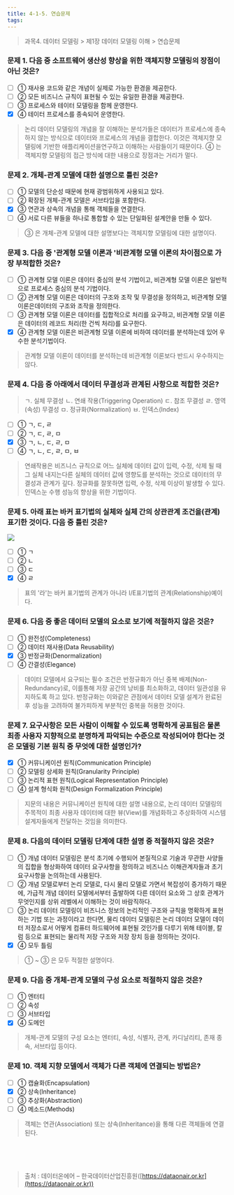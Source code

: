 ```yaml
---
title: 4-1-5. 연습문제
tags: 
---
```


> 과목4. 데이터 모델링 > 제1장 데이터 모델링 이해 > 연습문제

### 문제 1. 다음 중 소프트웨어 생산성 향상을 위한 객체지향 모델링의 장점이 아닌 것은?
  * [ ] ① 재사용 코드와 같은 개념이 실제로 가능한 환경을 제공한다.
  * [ ] ② 모든 비즈니스 규칙이 표현될 수 있는 유일한 환경을 제공한다.
  * [ ] ③ 프로세스와 테이터 모델링을 함께 운영한다.
  * [x] ④ 테이터 프로세스를 종속되어 운영한다.
> 논리 데이터 모델링의 개념을 잘 이해하는 분석가들은 데이터가 프로세스에 종속하지 않는 방식으로 데이터와 프로세스의 개념을 결합한다. 이것은 객체지향 모델링에 기반한 애플리케이션을연구하고 이해하는 사람들이기 때문이다. ④ 는 객체지향 모델링의 접근 방식에 대한 내용으로 장점과는 거리가 멀다.

### 문제 2. 개체-관계 모델에 대한 설명으로 틀린 것은?
  * [ ] ① 모델의 단순성 때문에 현재 광범위하게 사용되고 있다.
  * [ ] ② 확장된 개체-관계 모델은 서브타입을 포함한다.
  * [x] ③ 연관과 상속의 개념을 통해 객체들을 연결한다.
  * [ ] ④ 서로 다른 뷰들을 하나로 통합할 수 있는 단일화된 설계안을 만들 수 있다.
> ③ 은 개체-관계 모델에 대한 설명보다는 객체지향 모델링에 대한 설명이다.

### 문제 3. 다음 중 '관계형 모델 이론과 '비관계형 모델 이론의 차이점으로 가장 부적합한 것은?
  * [ ] ① 관계형 모델 이론은 데이터 중심의 분석 기법이고, 비관계형 모델 이론은 일반적으로 프로세스 중심의 분석 기법이다.
  * [ ] ② 관계형 모델 이론은 데이터의 구조와 조작 및 무결성을 정의하고, 비관계형 모델 이론은데이터의 구조와 조작을 정의한다.
  * [ ] ③ 관계형 모델 이론은 데이터를 집합적으로 처리를 요구하고, 비관계형 모델 이론은 데이터의 레코드 처리(한 건씩 처리)를 요구한다.
  * [x] ④ 관계형 모델 이론은 비관계형 모델 이론에 비하여 데이터를 분석하는데 있어 우수한 분석기법이다.
> 관계형 모델 이론이 데이터를 분석하는데 비관계형 이론보다 반드시 우수하지는 않다.

### 문제 4. 다음 중 아래에서 데이터 무결성과 관계된 사항으로 적합한 것은?

> ㄱ. 실체 무결성
> ㄴ. 연쇄 작용(Triggering Operation)
> ㄷ. 참조 무결성
> ㄹ. 영역(속성) 무결성
> ㅁ. 정규화(Normalization)
> ㅂ. 인덱스(Index)

  * [ ] ① ㄱ, ㄷ, ㄹ
  * [ ] ② ㄱ, ㄷ, ㄹ, ㅁ
  * [x] ③ ㄱ, ㄴ, ㄷ, ㄹ, ㅁ
  * [ ] ④ ㄱ, ㄴ, ㄷ, ㄹ, ㅁ, ㅂ
> 연쇄작용은 비즈니스 규칙으로 어느 실체에 데이터 값이 입력, 수정, 삭제 될 때 그 실체 내지는다른 실체의 데이터 값에 영향도를 분석하는 것으로 데이터의 무결성과 관계가 깊다. 정규화를 잘못하면 입력, 수정, 삭제 이상이 발생할 수 있다. 인덱스눈 수행 성능의 향상을 위한 기법이다.

### 문제 5. 아래 표는 바커 표기법의 실체와 실체 간의 상관관계 조건을(관계) 표기한 것이다. 다음 중 틀린 것은?

![](../images_files/moon02.gif)

  * [ ] ① ㄱ
  * [ ] ② ㄴ
  * [ ] ③ ㄷ
  * [x] ④ ㄹ
> 표의 '라'는 바커 표기법의 관계가 아니라 I/E표기법의 관계(Relationship)예이다.

### 문제 6. 다음 중 좋은 데이터 모델의 요소로 보기에 적절하지 않은 것은?
  * [ ] ① 완전성(Completeness)
  * [ ] ② 데이터 재사용(Data Reusability)
  * [x] ③ 반정규화(Denormalization)
  * [ ] ④ 간결성(Elegance)
> 데이터 모델에서 요구되는 필수 조건은 반정규화가 아닌 중복 배제(Non-Redundancy)로, 이를통해 저장 공간의 낭비를 최소화하고, 데이터 일관성을 유지하도록 하고 있다. 반정규화는 이와같은 관점에서 데이터 모델 설계가 완료된 후 성능을 고려하여 불가피하게 부분적인 중복을 허용한 것이다.

### 문제 7. 요구사항은 모든 사람이 이해할 수 있도록 명확하게 공표됨은 물론 최종 사용자 지향적으로 분명하게 파악되는 수준으로 작성되어야 한다는 것은 모델링 기본 원칙 중 무엇에 대한 설명인가? 
  * [x] ① 커뮤니케이션 원칙(Communication Principle)
  * [ ] ② 모델링 상세화 원칙(Granularity Principle)
  * [ ] ③ 논리적 표현 원칙(Logical Representation Principle)
  * [ ] ④ 설계 형식화 원칙(Design Formalization Principle)
> 지문의 내용은 커뮤니케이션 원칙에 대한 설명 내용으로, 논리 데이터 모델링의 주목적이 최종 사용자 데이터에 대한 뷰(View)를 개념화하고 추상화하여 시스템 설계자들에게 전달하는 것임을 의미한다.

### 문제 8. 다음의 데이터 모델링 단계에 대한 설명 중 적절하지 않은 것은?
  * [ ] ① 개념 데이터 모델링은 분석 초기에 수행되어 본질적으로 기술과 무관한 사양들의 집합을 형상화하여 데이터 요구사항을 정의하고 비즈니스 이해관계자들과 초기 요구사항을 논의하는데 사용된다.
  * [ ] ② 개념 모델로부터 논리 모델로, 다시 물리 모델로 가면서 복잡성이 증가하기 때문에, 가급적 개념 데이터 모델에서부터 출발하여 다른 데이터 요소와 그 상호 관계가 무엇인지를 상위 레벨에서 이해하는 것이 바람직하다.
  * [ ] ③ 논리 데이터 모델링이 비즈니스 정보의 논리적인 구조와 규칙을 명확하게 표현하는 기법 또는 과정이라고 한다면, 물리 데이터 모델링은 논리 데이터 모델이 데이터 저장소로서 어떻게 컴퓨터 하드웨어에 표현될 것인가를 다루기 위해 테이블, 칼럼 등으로 표현되는 물리적 저장 구조와 저장 장치 등을 정의하는 것이다.
  * [x] ④ 모두 틀림
> ① ~ ③ 은 모두 적절한 설명이다.

### 문제 9. 다음 중 개체-관계 모델의 구성 요소로 적절하지 않은 것은?
  * [ ] ① 엔터티
  * [ ] ② 속성
  * [ ] ③ 서브타입
  * [x] ④ 도메인
> 개체-관계 모델의 구성 요소는 엔터티, 속성, 식별자, 관계, 카디날리티, 존재 종속, 서브타입 등이다.

### 문제 10. 객체 지향 모델에서 객체가 다른 객체에 연결되는 방법은?
  * [ ] ① 캡슐화(Encapsulation)
  * [x] ② 상속(Inheritance)
  * [ ] ③ 추상화(Abstraction)
  * [ ] ④ 메소드(Methods)
> 객체는 연관(Association) 또는 상속(Inheritance)을 통해 다른 객체들에 연결된다.

<br><br><br>
> 출처 : 데이터온에어 – 한국데이터산업진흥원([https://dataonair.or.kr](https://dataonair.or.kr))